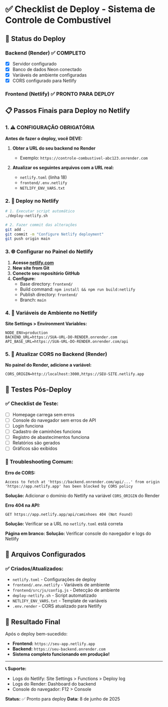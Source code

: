 # ✅ Checklist de Deploy - Sistema de Controle de Combustível

## 🎯 Status do Deploy

### Backend (Render) ✅ COMPLETO
- [x] Servidor configurado
- [x] Banco de dados Neon conectado
- [x] Variáveis de ambiente configuradas
- [x] CORS configurado para Netlify

### Frontend (Netlify) ✅ PRONTO PARA DEPLOY

## 📋 Passos Finais para Deploy no Netlify

### 1. ⚠️ CONFIGURAÇÃO OBRIGATÓRIA
**Antes de fazer o deploy, você DEVE:**

1. **Obter a URL do seu backend no Render**
   - Exemplo: `https://controle-combustivel-abc123.onrender.com`

2. **Atualizar os seguintes arquivos com a URL real:**
   - `netlify.toml` (linha 18)
   - `frontend/.env.netlify`
   - `NETLIFY_ENV_VARS.txt`

### 2. 🚀 Deploy no Netlify

```bash
# 1. Executar script automático
./deploy-netlify.sh

# 2. Fazer commit das alterações
git add .
git commit -m "Configure Netlify deployment"
git push origin main
```

### 3. 🌐 Configurar no Painel do Netlify

1. **Acesse [netlify.com](https://netlify.com)**
2. **New site from Git**
3. **Conecte seu repositório GitHub**
4. **Configure:**
   - Base directory: `frontend/`
   - Build command: `npm install && npm run build:netlify`
   - Publish directory: `frontend/`
   - Branch: `main`

### 4. 🔧 Variáveis de Ambiente no Netlify

**Site Settings > Environment Variables:**
```
NODE_ENV=production
BACKEND_URL=https://SUA-URL-DO-RENDER.onrender.com
API_BASE_URL=https://SUA-URL-DO-RENDER.onrender.com/api
```

### 5. 🔄 Atualizar CORS no Backend (Render)

**No painel do Render, adicione a variável:**
```
CORS_ORIGIN=http://localhost:3000,https://SEU-SITE.netlify.app
```

## 🧪 Testes Pós-Deploy

### ✅ Checklist de Teste:
- [ ] Homepage carrega sem erros
- [ ] Console do navegador sem erros de API
- [ ] Login funciona
- [ ] Cadastro de caminhões funciona
- [ ] Registro de abastecimentos funciona
- [ ] Relatórios são gerados
- [ ] Gráficos são exibidos

### 🐛 Troubleshooting Comum:

**Erro de CORS:**
```
Access to fetch at 'https://backend.onrender.com/api/...' from origin 'https://app.netlify.app' has been blocked by CORS policy
```
**Solução:** Adicionar o domínio do Netlify na variável `CORS_ORIGIN` do Render

**Erro 404 na API:**
```
GET https://app.netlify.app/api/caminhoes 404 (Not Found)
```
**Solução:** Verificar se a URL no `netlify.toml` está correta

**Página em branco:**
**Solução:** Verificar console do navegador e logs do Netlify

## 📁 Arquivos Configurados

### ✅ Criados/Atualizados:
- `netlify.toml` - Configurações de deploy
- `frontend/.env.netlify` - Variáveis de ambiente
- `frontend/src/js/config.js` - Detecção de ambiente
- `deploy-netlify.sh` - Script automatizado
- `NETLIFY_ENV_VARS.txt` - Template de variáveis
- `.env.render` - CORS atualizado para Netlify

## 🎉 Resultado Final

Após o deploy bem-sucedido:
- **Frontend:** `https://seu-app.netlify.app`
- **Backend:** `https://seu-backend.onrender.com`
- **Sistema completo funcionando em produção!**

---

**📞 Suporte:**
- Logs do Netlify: Site Settings > Functions > Deploy log
- Logs do Render: Dashboard do backend
- Console do navegador: F12 > Console

**Status:** ✅ Pronto para deploy
**Data:** 8 de junho de 2025
